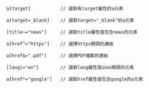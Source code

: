 ```
a[target]			// 選取有target屬性的a元素
```

```
a[target=_blank]	// 選取target="_blank"的a元素
```

```
[title~="news"]		// 選取title屬性值包含news的元素
```

```
a[href^="https"]	// 選擇https開頭的連結
```

```
a[href$=".pdf"]		// 選擇PDF檔案的連結
```

```
[lang|="en"]		// 選取lang屬性值以en開頭的元素
```

```
a[href*="google"]	// 選取href屬性值包含google的a元素
```